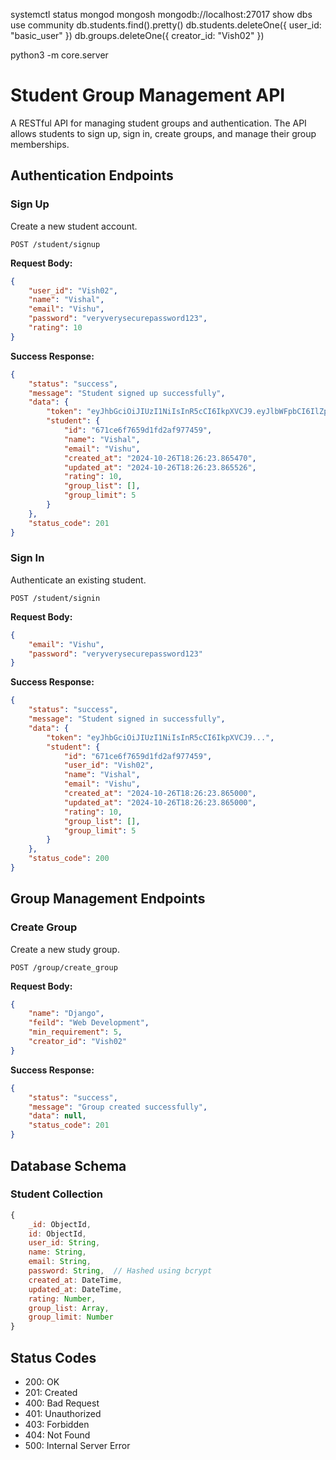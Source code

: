 systemctl status mongod
mongosh mongodb://localhost:27017
show dbs
use community
db.students.find().pretty()
db.students.deleteOne({ user_id: "basic_user" })
db.groups.deleteOne({ creator_id: "Vish02" })

python3 -m core.server

# Student Group Management API

A RESTful API for managing student groups and authentication. The API allows students to sign up, sign in, create groups, and manage their group memberships.

## Authentication Endpoints

### Sign Up
Create a new student account.

```http
POST /student/signup
```

**Request Body:**
```json
{
    "user_id": "Vish02",
    "name": "Vishal",
    "email": "Vishu",
    "password": "veryverysecurepassword123",
    "rating": 10
}
```

**Success Response:**
```json
{
    "status": "success",
    "message": "Student signed up successfully",
    "data": {
        "token": "eyJhbGciOiJIUzI1NiIsInR5cCI6IkpXVCJ9.eyJlbWFpbCI6IlZpc2h1IiwiZXhwIjoxNzMwMzE5NDkxfQ.jBijfkT_GSj5QWsFjaejdz9V2eqSg_0GvLgeQ33QgUs",
        "student": {
            "id": "671ce6f7659d1fd2af977459",
            "name": "Vishal",
            "email": "Vishu",
            "created_at": "2024-10-26T18:26:23.865470",
            "updated_at": "2024-10-26T18:26:23.865526",
            "rating": 10,
            "group_list": [],
            "group_limit": 5
        }
    },
    "status_code": 201
}
```

### Sign In
Authenticate an existing student.

```http
POST /student/signin
```

**Request Body:**
```json
{
    "email": "Vishu",
    "password": "veryverysecurepassword123"
}
```

**Success Response:**
```json
{
    "status": "success",
    "message": "Student signed in successfully",
    "data": {
        "token": "eyJhbGciOiJIUzI1NiIsInR5cCI6IkpXVCJ9...",
        "student": {
            "id": "671ce6f7659d1fd2af977459",
            "user_id": "Vish02",
            "name": "Vishal",
            "email": "Vishu",
            "created_at": "2024-10-26T18:26:23.865000",
            "updated_at": "2024-10-26T18:26:23.865000",
            "rating": 10,
            "group_list": [],
            "group_limit": 5
        }
    },
    "status_code": 200
}
```

## Group Management Endpoints

### Create Group
Create a new study group.

```http
POST /group/create_group
```

**Request Body:**
```json
{
    "name": "Django",
    "feild": "Web Development",
    "min_requirement": 5,
    "creator_id": "Vish02"
}
```

**Success Response:**
```json
{
    "status": "success",
    "message": "Group created successfully",
    "data": null,
    "status_code": 201
}
```

## Database Schema

### Student Collection

```javascript
{
    _id: ObjectId,
    id: ObjectId,
    user_id: String,
    name: String,
    email: String,
    password: String,  // Hashed using bcrypt
    created_at: DateTime,
    updated_at: DateTime,
    rating: Number,
    group_list: Array,
    group_limit: Number
}
```

## Status Codes

- 200: OK
- 201: Created
- 400: Bad Request
- 401: Unauthorized
- 403: Forbidden
- 404: Not Found
- 500: Internal Server Error

<!-- 
```bash
gh pr create --base <base-branch> --head <branch-name> --title "PR Title" --body "Description of the changes"
``` -->